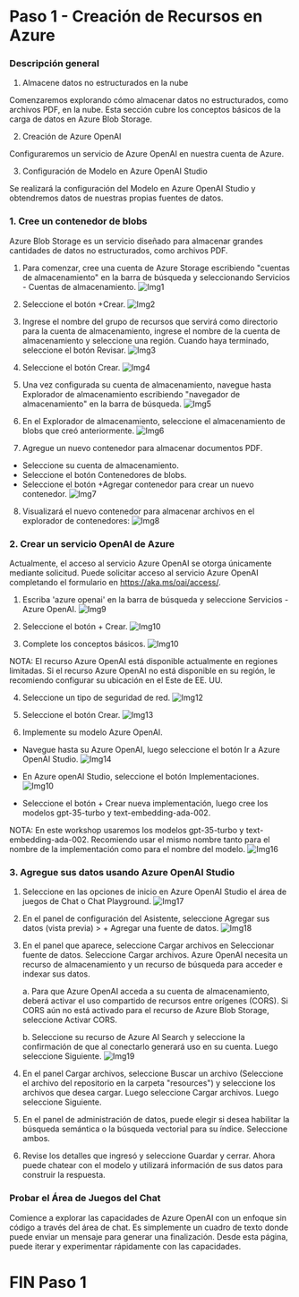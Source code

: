 # Paso 1 - Creación de Recursos en Azure

### Descripción general
 
1. Almacene datos no estructurados en la nube

Comenzaremos explorando cómo almacenar datos no estructurados, como archivos PDF, en la nube. Esta sección cubre los conceptos básicos de la carga de datos en Azure Blob Storage.

2. Creación de Azure OpenAI

Configuraremos un servicio de Azure OpenAI en nuestra cuenta de Azure.

3. Configuración de Modelo en Azure OpenAI Studio
 
Se realizará la configuración del Modelo en Azure OpenAI Studio y obtendremos datos de nuestras propias fuentes de datos.

### 1. Cree un contenedor de blobs

Azure Blob Storage es un servicio diseñado para almacenar grandes cantidades de datos no estructurados, como archivos PDF.

1. Para comenzar, cree una cuenta de Azure Storage escribiendo "cuentas de almacenamiento" en la barra de búsqueda y seleccionando Servicios - Cuentas de almacenamiento.
![Img1](img/img1.png)

2. Seleccione el botón +Crear.
![Img2](img/img2.png)

3. Ingrese el nombre del grupo de recursos que servirá como directorio para la cuenta de almacenamiento, ingrese el nombre de la cuenta de almacenamiento y seleccione una región. Cuando haya terminado, seleccione el botón Revisar.
![Img3](img/img3.png)

4. Seleccione el botón Crear.
![Img4](img/img4.png)

5. Una vez configurada su cuenta de almacenamiento, navegue hasta Explorador de almacenamiento escribiendo "navegador de almacenamiento" en la barra de búsqueda.
![Img5](img/img5.png)

6. En el Explorador de almacenamiento, seleccione el almacenamiento de blobs que creó anteriormente.
![Img6](img/img6.png)

7. Agregue un nuevo contenedor para almacenar documentos PDF.
 
- Seleccione su cuenta de almacenamiento.
- Seleccione el botón Contenedores de blobs.
- Seleccione el botón +Agregar contenedor para crear un nuevo contenedor.
![Img7](img/img7.png)

8. Visualizará el nuevo contenedor para almacenar archivos en el explorador de contenedores:
![Img8](img/img8.png)

### 2. Crear un servicio OpenAI de Azure

Actualmente, el acceso al servicio Azure OpenAI se otorga únicamente mediante solicitud. Puede solicitar acceso al servicio Azure OpenAI completando el formulario en https://aka.ms/oai/access/.

1. Escriba 'azure openai' en la barra de búsqueda y seleccione Servicios - Azure OpenAI.
![Img9](img/img9.png)
 
2. Seleccione el botón + Crear.
![Img10](img/img10.png)
 
3. Complete los conceptos básicos.
![Img10](img/img11.png)

NOTA:
El recurso Azure OpenAI está disponible actualmente en regiones limitadas.
Si el recurso Azure OpenAI no está disponible en su región, le recomiendo configurar su ubicación en el Este de EE. UU.
 
4. Seleccione un tipo de seguridad de red.
 ![Img12](img/img12.png)
 
5. Seleccione el botón Crear.
![Img13](img/img13.png)

6. Implemente su modelo Azure OpenAI.
 
- Navegue hasta su Azure OpenAI, luego seleccione el botón Ir a Azure OpenAI Studio.
![Img14](img/img14.png)

- En Azure openAI Studio, seleccione el botón Implementaciones.
![Img10](img/img15.png)
 
- Seleccione el botón + Crear nueva implementación, luego cree los modelos gpt-35-turbo y text-embedding-ada-002.

NOTA:
En este workshop usaremos los modelos gpt-35-turbo y text-embedding-ada-002. Recomiendo usar el mismo nombre tanto para el nombre de la implementación como para el nombre del modelo.
![Img16](img/img16.png)

### 3. Agregue sus datos usando Azure OpenAI Studio

1. Seleccione en las opciones de inicio en Azure OpenAI Studio el área de juegos de Chat o Chat Playground.
![Img17](img/img17.png)

2. En el panel de configuración del Asistente, seleccione Agregar sus datos (vista previa) > + Agregar una fuente de datos.
![Img18](img/img18.png)

3. En el panel que aparece, seleccione Cargar archivos en Seleccionar fuente de datos. Seleccione Cargar archivos. Azure OpenAI necesita un recurso de almacenamiento y un recurso de búsqueda para acceder e indexar sus datos.

    a. Para que Azure OpenAI acceda a su cuenta de almacenamiento, deberá activar el uso compartido de recursos entre orígenes (CORS). Si CORS aún no está activado para el recurso de Azure Blob Storage, seleccione Activar CORS.

    b. Seleccione su recurso de Azure AI Search y seleccione la confirmación de que al conectarlo generará uso en su cuenta. Luego seleccione Siguiente.
![Img19](img/img19.png)

5. En el panel Cargar archivos, seleccione Buscar un archivo (Seleccione el archivo del repositorio en la carpeta "resources") y seleccione los archivos que desea cargar. Luego seleccione Cargar archivos. Luego seleccione Siguiente.

6. En el panel de administración de datos, puede elegir si desea habilitar la búsqueda semántica o la búsqueda vectorial para su índice. Seleccione ambos.

7. Revise los detalles que ingresó y seleccione Guardar y cerrar. Ahora puede chatear con el modelo y utilizará información de sus datos para construir la respuesta.

### Probar el Área de Juegos del Chat

Comience a explorar las capacidades de Azure OpenAI con un enfoque sin código a través del área de chat. Es simplemente un cuadro de texto donde puede enviar un mensaje para generar una finalización. Desde esta página, puede iterar y experimentar rápidamente con las capacidades.

# FIN Paso 1
